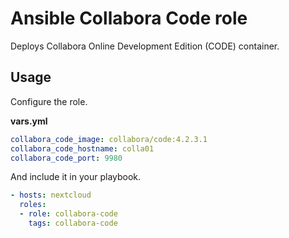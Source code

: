 # Ansible Collabora Code role

Deploys Collabora Online Development Edition (CODE) container.

## Usage

Configure the role.

**vars.yml**

```yml
collabora_code_image: collabora/code:4.2.3.1
collabora_code_hostname: colla01
collabora_code_port: 9980
```

And include it in your playbook.

```yml
- hosts: nextcloud
  roles:
  - role: collabora-code
    tags: collabora-code
```
